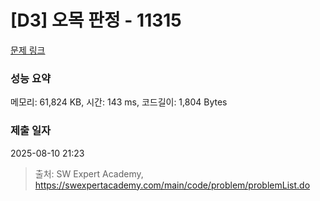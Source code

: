 # [D3] 오목 판정 - 11315 

[문제 링크](https://swexpertacademy.com/main/code/problem/problemDetail.do?contestProbId=AXaSUPYqPYMDFASQ) 

### 성능 요약

메모리: 61,824 KB, 시간: 143 ms, 코드길이: 1,804 Bytes

### 제출 일자

2025-08-10 21:23



> 출처: SW Expert Academy, https://swexpertacademy.com/main/code/problem/problemList.do